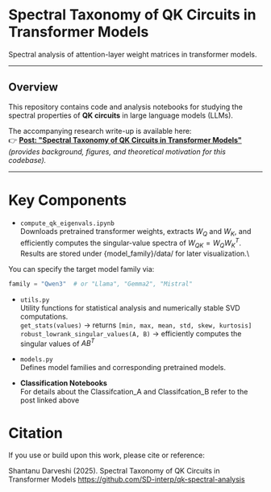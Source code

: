 # Spectral Taxonomy of QK Circuits in Transformer Models

Spectral analysis of attention-layer weight matrices in transformer models.

---

## Overview

This repository contains code and analysis notebooks for studying the spectral properties of **QK circuits** in large language models (LLMs).

The accompanying research write-up is available here:  
👉 [**Post: "Spectral Taxonomy of QK Circuits in Transformer Models"**](https://www.lesswrong.com/posts/Yig9fc7wAxKqG63Do/spectral-taxonomy-of-qk-circuits-in-transformer-models)  
*(provides background, figures, and theoretical motivation for this codebase).*

---
# Key Components
* `compute_qk_eigenvals.ipynb`\
Downloads pretrained transformer weights, extracts $W_Q$ and $W_K$, and efficiently computes the singular-value spectra of $W_{QK}=W_QW_K^T$.
Results are stored under {model_family}/data/ for later visualization.\

You can specify the target model family via:

```python
family = "Qwen3"  # or "Llama", "Gemma2", "Mistral"
```

* `utils.py`\
Utility functions for statistical analysis and numerically stable SVD computations.\
`get_stats(values)` → returns `[min, max, mean, std, skew, kurtosis]`\
`robust_lowrank_singular_values(A, B)` → efficiently computes the singular values of $AB^T$

* `models.py`\
Defines model families and corresponding pretrained models.

* **Classification Notebooks**\
For details about the Classifcation_A and Classifcation_B refer to the post linked above

# Citation
If you use or build upon this work, please cite or reference:

Shantanu Darveshi (2025). Spectral Taxonomy of QK Circuits in Transformer Models
https://github.com/SD-interp/qk-spectral-analysis
